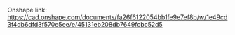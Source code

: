 Onshape link: https://cad.onshape.com/documents/fa26f6122054bb1fe9e7ef8b/w/1e49cd3f4db6dfd3f570e5ee/e/45131eb208db7649fcbc52d5